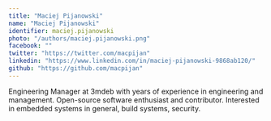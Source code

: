 ```yaml
---
title: "Maciej Pijanowski"
name: "Maciej Pijanowski"
identifier: maciej.pijanowski
photo: "/authors/maciej.pijanowski.png"
facebook: ""
twitter: "https://twitter.com/macpijan"
linkedin: "https://www.linkedin.com/in/maciej-pijanowski-9868ab120/"
github: "https://github.com/macpijan"
---
```

Engineering Manager at 3mdeb with years of experience in engineering and
management. Open-source software enthusiast and contributor. Interested in
embedded systems in general, build systems, security.
